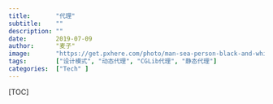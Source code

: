 ```yaml
---
title:       "代理"
subtitle:    ""
description: ""
date:        2019-07-09
author:      "麦子"
image:       "https://get.pxhere.com/photo/man-sea-person-black-and-white-skyline-morning-cityscape-sitting-monochrome-photograph-image-monochrome-photography-human-positions-99117.jpg"
tags:        ["设计模式", "动态代理", "CGLib代理", "静态代理"]
categories:  ["Tech" ]
---
```


[TOC]

